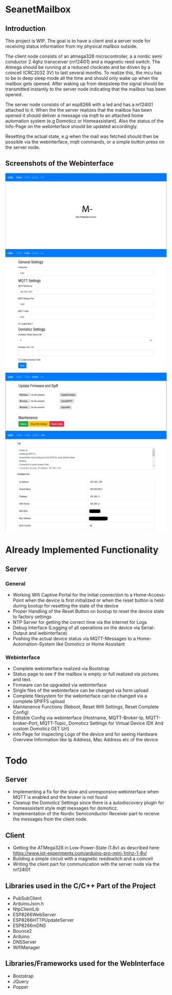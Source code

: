 # SeanetMailbox

## Introduction

This project is WIP.
The goal is to have a client and a server node for receiving status information
from my physical mailbox outside.

The client node consists of an atmega328 microcontroller, a a nordic semi conductor 2.4ghz transceiver (nrf24l01) and a magnetic reed switch.
The Atmega should be running at a reduced clockrate and be driven by a coincell (CRC2032 3V) to last several months.
To realize this, the mcu has to be in deep sleep mode all the time and should only wake up when the mailbox gets opened.
After waking up from deepsleep the signal should be transmitted instantly to the server node indicating that the mailbox has been opened.

The server node consists of an esp8266 with a led and has a nrf24l01 attached to it.
When the the server realizes that the mailbox has been opened it should deliver a message via mqtt to an attached home automation system (e.g Domoticz or Homeassistant).
Also the status of the Info-Page on the webinterface should be updated accordingly.

Resetting the actual state, e.g when the mail was fetched should then be possible via the webinterface, mqtt commands, or a simple button press on the server node.

## Screenshots of the Webinterface

![Alt text](status.jpg?raw=true "Status")
![Alt text](config.jpg?raw=true "Config")
![Alt text](system.jpg?raw=true "System")
![Alt text](info.jpg?raw=true "Info")

# Already Implemented Functionality

## Server

### General
- Working Wifi Captive Portal for the initial connection to a Home-Access-Point when the device is first initialized or when the reset button is held during bootup for resetting the state of the device
- Proper Handling of the Reset Button on bootup to reset the device state to factory settings
- NTP Server for getting the correct time via the internet for Logs
- Debug Interface (Logging of all operations on the device via Serial-Output and webinterface)
- Pushing the actual device status via MQTT-Messages to a Home-Automation-System like Domoticz or Home Assistant

### Webinterface

- Complete webinterface realized via Bootstrap
- Status page to see if the mailbox is empty or full realized via pictures and text.
- Firmware can be upgraded via webinterface
- Single files of the webinterface can be changed via form upload
- Complete filesystem for the webinterface can be changed via a complete SPIFFS upload
- Maintenence Functions (Reboot, Reset Wifi Settings, Reset Complete Config)
- Editable Config via webinterface (Hostname, MQTT-Broker-Ip, MQTT-broker-Port, MQTT-Topic, Domoticz Settings for Virtual Device IDX And custom Domoticz GET Url)
- Info Page for inspecting Logs of the device and for seeing Hardware Overview Information like Ip Address, Mac Address etc of the device

# Todo 

## Server
- Implementing a fix for the slow and unresponsive webinterface when MQTT is enabled and the broker is not found
- Cleanup the Domoticz Settings since there is a autodiscovery plugin for homeassistant style mqtt messages for domoticz.
- Implementation of the Nordic Semiconductor Receiver part to receive the messages from the client node.

## Client

- Getting the ATMega328 in Low-Power-State (1.8v) as described here: 
https://www.iot-experiments.com/arduino-pro-mini-1mhz-1-8v/
- Building a simple circuit with a magnetic reedswitch and a coincell
- Writing the client part for communication with the server node via the nrf24l01

## Libraries used in the C/C++ Part of the Project

- PubSubClient
- ArduinoJson.h
- NtpClientLib
- ESP8266WebServer
- ESP8266HTTPUpdateServer
- ESP8266mDNS
- Bounce2
- Arduino
- DNSServer
- WifiManager

## Libraries/Frameworks used for the WebInterface

- Bootstrap
- JQuery
- Popper
